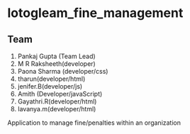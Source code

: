 # lotogleam_fine_management
## Team
  1. Pankaj Gupta (Team Lead)
  2. M R Raksheeth(developer)
  3. Paona Sharma (developer/css)
  4. tharun(developer/html)
   5. jenifer.B(developer/js)
  6. Amith (Developer/javaScript)
  7. Gayathri.R(developer/html)
  8. lavanya.m(developer/html) 

Application to manage fine/penalties within an organization
  
  